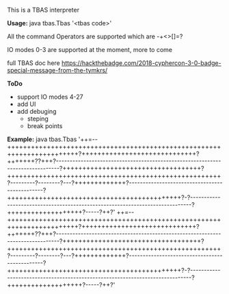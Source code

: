 This is a TBAS interpreter

**Usage:** java tbas.Tbas '\<tbas code\>'

All the command Operators are supported which are -+<>[]=?

IO modes 0-3 are supported at the moment, more to come

full TBAS doc here https://hackthebadge.com/2018-cyphercon-3-0-badge-special-message-from-the-tymkrs/

**ToDo**
 * support IO modes 4-27
 * add UI
 * add debuging
   * steping
   * break points

**Example:** java tbas.Tbas '++=--++++++++++++++++++++++++++++++++++++++++++++++++++++++++++++++++++++++++?+++++++++++++++++++++++++++++?+++++++??+++?-------------------------------------------------------------------------------?+++++++++++++++++++++++++++++++++++?++++++++++++++++++++++++++++++++++++++++++++++++++++++?---------?--------?---?+++++++++++++?-----------------------------------------------?++++++++++++++++++++++++++++++++++++++++++++?-?------------------------------------------------------------------------------?+++++++++++++++++++?-----?++?'
++=--++++++++++++++++++++++++++++++++++++++++++++++++++++++++++++++++++++++++?+++++++++++++++++++++++++++++?+++++++??+++?-------------------------------------------------------------------------------?+++++++++++++++++++++++++++++++++++?++++++++++++++++++++++++++++++++++++++++++++++++++++++?---------?--------?---?+++++++++++++?-----------------------------------------------?++++++++++++++++++++++++++++++++++++++++++++?-?------------------------------------------------------------------------------?+++++++++++++++++++?-----?++?'